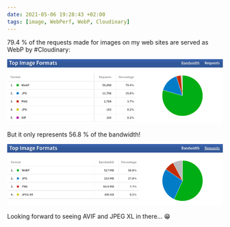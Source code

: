 ```yaml
---
date: 2021-05-06 19:28:43 +02:00
tags: [image, WebPerf, WebP, Cloudinary]
---
```


79.4 % of the requests made for images on my web sites are served as WebP by #Cloudinary:

![Top image formats by requests.](cloudinary-top-image-formats-april-2021-requests.png)

But it only represents 56.8 % of the bandwidth!

![Top image formats by bandwidth.](cloudinary-top-image-formats-april-2021-bandwidth.png)

Looking forward to seeing AVIF and JPEG XL in there… 😁
